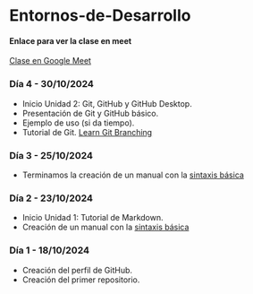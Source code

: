 # Entornos-de-Desarrollo

#### Enlace para ver la clase en meet
[Clase en Google Meet](https://meet.google.com/wex-cbon-jfj)

### Día 4 - 30/10/2024

- Inicio Unidad 2: Git, GitHub y GitHub Desktop.
- Presentación de Git y GitHub básico.
- Ejemplo de uso (si da tiempo).
- Tutorial de Git. [Learn Git Branching](https://learngitbranching.js.org/?locale=es_ES)
  
### Día 3 - 25/10/2024

- Terminamos la creación de un manual con la [sintaxis básica](https://www.markdownguide.org/basic-syntax/)

### Día 2 - 23/10/2024

- Inicio Unidad 1: Tutorial de Markdown.
- Creación de un manual con la [sintaxis básica](https://www.markdownguide.org/basic-syntax/)

### Día 1 - 18/10/2024

- Creación del perfil de GitHub.
- Creación del primer repositorio.

